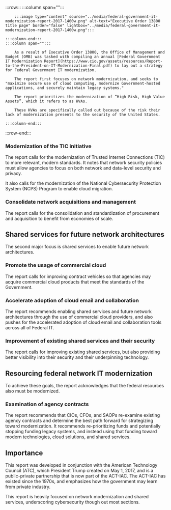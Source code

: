 :::row:::
    :::column span="":::

        :::image type="content" source="../media/federal-government-it-modernization-report-2017-1400w.png" alt-text="Executive Order 13800 title page" border="false" lightbox="../media/federal-government-it-modernization-report-2017-1400w.png":::

    :::column-end:::
    :::column span="":::

        As a result of Executive Order 13800, the Office of Management and Budget (OMB) was tasked with compiling an annual [Federal Government IT Modernization Report](https://www.cio.gov/assets/resources/Report-to-the-President-on-IT-Modernization-Final.pdf) to lay out a strategy for Federal Government IT modernization.

        The report first focuses on network modernization, and seeks to "maximize secure use of cloud computing, modernize Government-hosted applications, and securely maintain legacy systems."

        The report prioritizes the modernization of “High Risk, High Value Assets”, which it refers to as HVAs.

        These HVAs are specifically called out because of the risk their lack of modernization presents to the security of the United States.

    :::column-end:::
:::row-end:::

### Modernization of the TIC initiative

The report calls for the modernization of Trusted Internet Connections (TIC) to more relevant, modern standards. It notes that network security policies must allow agencies to focus on both network and data-level security and privacy.

It also calls for the modernization of the National Cybersecurity Protection System (NCPS) Program to enable cloud migration.

### Consolidate network acquisitions and management

The report calls for the consolidation and standardization of procurement and acquisition to benefit from economies of scale.

## Shared services for future network architectures

The second major focus is shared services to enable future network architectures.

### Promote the usage of commercial cloud

The report calls for improving contract vehicles so that agencies may acquire commercial cloud products that meet the standards of the Government.

### Accelerate adoption of cloud email and collaboration

The report recommends enabling shared services and future network architectures through the use of commercial cloud providers, and also  pushes for the accelerated adoption of cloud email and collaboration tools across all of Federal IT.

### Improvement of existing shared services and their security

The report calls for improving existing shared services, but also providing better visibility into their security and their underpinning technology. 

## Resourcing federal network IT modernization

To achieve these goals, the report acknowledges that the federal resources also must be modernized.

### Examination of agency contracts

The report recommends that CIOs, CFOs, and SAOPs re-examine existing agency contracts and determine the best path forward for strategizing toward modernization. It recommends re-prioritizing funds and potentially stopping funding legacy systems, and instead using that funding toward modern technologies, cloud solutions, and shared services.

## Importance

This report was developed in conjunction with the American Technology Council (ATC), which President Trump created on May 1, 2017, and is a public-private partnership that is now part of the ACT-IAC. The ACT-IAC has existed since the 1970s, and emphasizes how the government may learn from private industry.

This report is heavily focused on network modernization and shared services, underscoring cybersecurity though out most sections.
